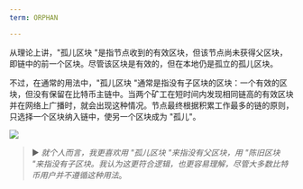 ```yaml
---
term: ORPHAN

---
```

从理论上讲，"孤儿区块 "是指节点收到的有效区块，但该节点尚未获得父区块，即链中的前一个区块。尽管该区块是有效的，但在本地仍是孤立的孤儿区块。

不过，在通常的用法中，"孤儿区块 "通常是指没有子区块的区块：一个有效的区块，但没有保留在比特币主链中。当两个矿工在短时间内发现相同链高的有效区块并在网络上广播时，就会出现这种情况。节点最终根据积累工作最多的链的原则，只选择一个区块纳入链中，使另一个区块成为 "孤儿"。

![](../../dictionnaire/assets/9.webp)

> ► *就个人而言，我更喜欢用 "孤儿区块 "来指没有父区块，用 "陈旧区块 "来指没有子区块。我认为这更符合逻辑，也更容易理解，尽管大多数比特币用户并不遵循这种用法*。